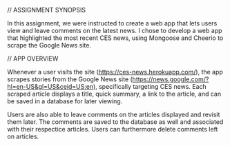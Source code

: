 // ASSIGNMENT SYNOPSIS

In this assignment, we were instructed to create a web app that lets users view and leave comments on the latest news. I chose to develop a web app that highlighted the most recent CES news, using Mongoose and Cheerio to scrape the Google News site.

// APP OVERVIEW

Whenever a user visits the site (https://ces-news.herokuapp.com/), the app scrapes stories from the Google News site (https://news.google.com/?hl=en-US&gl=US&ceid=US:en), specifically targeting CES news. Each scraped article displays a title, quick summary, a link to the article, and can be saved in a database for later viewing.

Users are also able to leave comments on the articles displayed and revisit them later. The comments are saved to the database as well and associated with their respectice articles. Users can furthermore delete comments left on articles.
